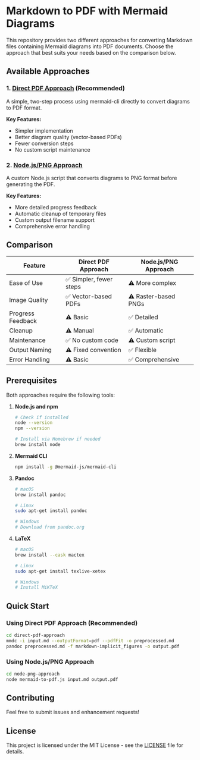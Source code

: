 # Markdown to PDF with Mermaid Diagrams

This repository provides two different approaches for converting Markdown files containing Mermaid diagrams into PDF documents. Choose the approach that best suits your needs based on the comparison below.

## Available Approaches

### 1. [Direct PDF Approach](./direct-pdf-approach/) (Recommended)
A simple, two-step process using mermaid-cli directly to convert diagrams to PDF format.

**Key Features:**
- Simpler implementation
- Better diagram quality (vector-based PDFs)
- Fewer conversion steps
- No custom script maintenance

### 2. [Node.js/PNG Approach](./node-png-approach/)
A custom Node.js script that converts diagrams to PNG format before generating the PDF.

**Key Features:**
- More detailed progress feedback
- Automatic cleanup of temporary files
- Custom output filename support
- Comprehensive error handling

## Comparison

| Feature | Direct PDF Approach | Node.js/PNG Approach |
|---------|-------------------|---------------------|
| Ease of Use | ✅ Simpler, fewer steps | ⚠️ More complex |
| Image Quality | ✅ Vector-based PDFs | ⚠️ Raster-based PNGs |
| Progress Feedback | ⚠️ Basic | ✅ Detailed |
| Cleanup | ⚠️ Manual | ✅ Automatic |
| Maintenance | ✅ No custom code | ⚠️ Custom script |
| Output Naming | ⚠️ Fixed convention | ✅ Flexible |
| Error Handling | ⚠️ Basic | ✅ Comprehensive |

## Prerequisites

Both approaches require the following tools:

1. **Node.js and npm**
   ```bash
   # Check if installed
   node --version
   npm --version
   
   # Install via Homebrew if needed
   brew install node
   ```

2. **Mermaid CLI**
   ```bash
   npm install -g @mermaid-js/mermaid-cli
   ```

3. **Pandoc**
   ```bash
   # macOS
   brew install pandoc
   
   # Linux
   sudo apt-get install pandoc
   
   # Windows
   # Download from pandoc.org
   ```

4. **LaTeX**
   ```bash
   # macOS
   brew install --cask mactex
   
   # Linux
   sudo apt-get install texlive-xetex
   
   # Windows
   # Install MiKTeX
   ```

## Quick Start

### Using Direct PDF Approach (Recommended)
```bash
cd direct-pdf-approach
mmdc -i input.md --outputFormat=pdf --pdfFit -o preprocessed.md
pandoc preprocessed.md -f markdown-implicit_figures -o output.pdf
```

### Using Node.js/PNG Approach
```bash
cd node-png-approach
node mermaid-to-pdf.js input.md output.pdf
```

## Contributing

Feel free to submit issues and enhancement requests!

## License

This project is licensed under the MIT License - see the [LICENSE](LICENSE) file for details.
